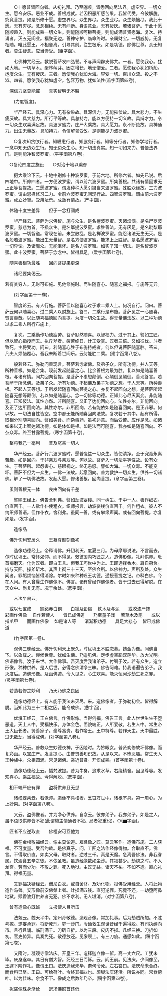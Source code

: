 <!-- { "loadSidebar": true } -->
　　○十愿普皆回向者。从初礼拜。乃至随顺。皆悉回向尽法界。虚空界。一切众生。愿令安乐。恶业不成。善根成就。若因积恶所感苦果。我皆代受。令彼解脱。究竟菩提。如是所修十愿。虚空界尽。众生界尽。众生业尽。众生烦恼尽。我此十愿。无有穷尽。念念相续。无有间断。身语意业。无有疲厌。若诸菩萨。于此十愿随顺趣入。则能成熟一切众生。则能随顺阿耨菩提。则能成满普贤愿海。复次。持诵者。灭五无间业。福聚无边。善神守护。临命终时。亲属财宝。一切威势。无复相随。唯此愿王。不相舍离。引导其前。往生极乐。如是功德。除佛世尊。余无知者。莫生疑念。应当谛受。(臣字函)。

　　七佛神咒经云。救脱菩萨发四弘誓。不与声闻辟支佛共。一者。愿使我心。犹如大地。一切草木。聚林萌芽。因之增长。地无憎爱。二者。愿使我心犹如桥船。运度众生。无有疲厌。三者。愿使我心犹如大海。容受一切。百川众流。投之不溢。四者。愿使我心犹如虚空。包容万物。犹如法性(羔字函第四卷)。

　深信力坚莫能摧　　真实智明无不瞩

　　(力度智度)。

　　华严经云。具深心力。无有杂染故。具深信力。无能摧伏故。具大悲力。不生疲厌故。具大慈力。所行平等故。具总持力。能以方便持一切义故。具辩才力。令一切众生欢喜满足故。具波罗蜜力。庄严大乘故。具大愿力。永不断绝故。具神通力。出生无量故。具加持力。令信解领受故。是则能尽力波罗蜜。

　　○复次知贪欲行者。知瞋恚行者。知愚痴行者。知等分行者。知修学地行者。一念中知无边众生行。知无边众生心。知一切法真实。知一切如来力。普悟法界门。是则能净智波罗蜜。(平字函第八卷)。

　○复论四度之施设　　○对治十地以熏修

　　摄大乘论下云。十地中别修十种波罗蜜。于前六地。所修六者。如先已说。后四地中。所修四者。一方便波罗蜜。谓以前六波罗蜜。所集善根。共诸有情回求无上正等菩提故。二愿波罗蜜。谓发种种大愿引摄当来波罗蜜。殊胜众缘故。三力波罗蜜。谓由思择修习二力。令前六波罗蜜无间现行故。四智波罗蜜。谓由前六波罗蜜。成立妙智。受用法乐。成熟有情故。(严字函)。

　休随十度生差异　　但于一念打圆成

　　华严经云。菩萨为求佛智。施与众生。是名檀波罗蜜。灭诸烦恼。是名尸罗波罗蜜。慈悲为首。不损众生。是名羼提波罗蜜。求胜善法。无有厌足。是名毗梨耶波罗蜜。一切智道。常现在前。未尝散乱。是名禅波罗蜜。能忍诸法无生无灭。是名般若波罗蜜。能出生无量智。是名方便波罗蜜。能求上上胜智。是名愿波罗蜜。一切异论。及诸魔众。无能沮坏。是名力波罗蜜。如实了知一切法。是名智波罗蜜。此十波罗蜜。菩萨于念念中。皆得具足。(爱字函第七卷)。

　随喜善根功最胜　　回向菩提果更深

　　诸经要集偈云。

若有贫穷人。无财可布施。见他修施时。而生随喜心。随喜之福报。与施等无异。

　　(对字函第十一卷)。

　　智度论云。有人行施。菩萨但以随喜心过于求二乘人上。何况自行。问曰。菩萨云何以随喜心。过二乘人以财施上。答曰。二乘行是布施。菩萨见之一心随喜。赞言善哉。以此随喜福德回向菩提。为度一切众生故。得无量佛法故。以二种功德过求二乘人所行布施上。

　　复次。二乘勤作功德疲劳。菩萨默然随喜。以智福力。过于其上。譬如工匠。但以智心指授而去。执斤斧者。疲苦终日。计工受赏。匠者三倍。又如征伐。斗者致死。主将受功。问曰。若随喜心胜于布施持戒者。何以但说菩萨随喜胜。答曰。凡夫人烦恼覆心。吾我未断着世间乐。云何能胜二乘。(建字函第八卷)。

　　般若经云。弥勒问善现言。菩萨若念诸佛。及弟子众。所有功德。并人天等。所种善根。如是合集。现前发起随喜之心。比余善根为最为胜。复以如是随喜善根。与诸有情。同共回向菩提。是菩萨不堕想颠倒。心颠倒见颠倒。善现答言。若菩萨于所念佛。及弟子众。所有功德。不起佛及弟子功德之想。于人天等。所种善根。不起人天等想。于所发起随喜回向菩提之心。亦复不起回向之想。是菩萨所起随喜无想等颠倒。若以如是随喜心。念一切佛等功德。正知此心尽灭离变。非能随喜。正知彼法。其性亦然。非所随喜。又正了达能回向心。法性亦尔。非能回向。及正了达所回向法。其性亦尔。非所回向。若有能依如是随喜回向。是正非邪。何以故。一切法自性皆空。空中都无能所随喜回向法故。复次若于其中。起有所得。取相分别随喜回向。譬如美食。而杂毒药。虽初适意。而后受苦。应作是念。如诸如来以无上智达诸功德。如是体如是相。如是法而可随喜。我亦如是随喜回向。不杂众毒。终至甘露菩提。(寒字函第十卷)。

　罄将我己一毫利　　普及冤亲一切人

　　华严经云。菩萨行六波罗蜜时。愿普饶益一切众生。皆使清净。至于究竟永离苦趣。如是回向。于非亲友与亲友等。何以故。菩萨入一切法平等性故。设有众生。于菩萨所。起怨害心。慈眼视之。终无恚怒。譬如大海。一切众毒。不能变坏。菩萨不但为一众生。一佛一法故。起愿回向。普为救护一切众生。供养一切诸佛。解了一切佛法故。发起大愿。修诸善根。回向菩提。(章字函第三卷)。

　虽则善根元一体　　良由回向有千差

　　譬喻王经上。佛告舍利弗。譬如劫波娑缕。同一树生。于中一人。善作细衣。价直百千。一人欲作仆使粗衣。织师报言。劫波娑缕价直百千。何作粗衣。彼人不纳织师善语。但作仆衣。舍利弗。虽同一善。或有攀缘声闻。或有回向菩提。亦复如是。(发字函)。

　　造像品

　佛升忉利安居久　　王慕尊颜刻像初

　　造像功德经上。帝释请佛。升忉利天。度夏三月。为母摩耶说法。不言而去。尔时优填王。常怀渴仰。而不得见。敕彼国内巧匠之人。造佛形像。礼拜供养。毗首羯磨天。化为匠者。即白王言。但我工巧世中为上。王即选择香木。肩自荷负。持与天匠。操斧斫木。其声上彻三十三天。至佛会所。以佛神力。声所及处。众生闻者。罪垢烦恼皆得消除。尔时如来种种叹王功德。遥授菩提之记。帝释白佛。今在人间。有人曾曩生作佛像不。佛言。诸有曾经作佛像者。皆于过去已得解脱。在天众中。尚复无有。况于余处。(悲字函)。

　　入法华偈云。

　或以七宝成　　鋀鉐赤白铜　　白镴及铅锡
　铁木及与泥　　或胶漆严饰　　彩画作佛像
　自作若使人　　皆已成佛道　　乃至童子戏
　若草木及笔　　或以指爪甲　　而画作佛像
　如是诸人等　　渐渐积功德　　具足大悲心
　皆已成佛道

　　(竹字函第一卷)。

　　观佛三昧经云。佛升忉利天上既久。时优填王不胜恋慕。铸金为像。闻佛当下。以象载之。仰候世尊。犹如生佛。乃遥见佛。足步虚空蹈双莲华。放大光明。佛语像言。汝于来世。大作佛事。吾灭度后我诸弟子。付嘱于汝。若有众生。造立形像。种种供养。是人后世。必得念佛清净三昧。佛告阿难。持我语遍告弟子。我灭度后。造佛形像。及画佛迹。令人见之。心生欢喜。能灭恒河沙劫生死之罪。(灵字函第七卷)。

　若造若修之妙利　　乃天乃佛之良因

　　造像功德经上。有人能于我法未灭尽。来。造佛像者。于弥勒初会。皆得解脱。当知此为三十二相之因。能令成佛。(悲字函)。

　　优填王经云。王白佛言。作佛形像。当得何福。佛告王言。此人世世生生不堕恶道。天上人中。受福快乐。身体金色。面貌端正。人所爱敬。若生人中。常生帝王大臣长者。贤善家子。豪尊富贵。若作帝王。王中特尊。若作天主。天中最胜。过无数劫。当得成佛。(对字函第八卷)。

　　华严经云。普救众生妙德夜神。于因地时。为妙眼女。普贤劝修故坏佛像。而复彩画。以宝庄严。发菩提心。由普贤善知识故。从是以来。不堕恶趣。常生天人王种族中。众相圆满。常见诸佛。亲近普贤。开悟成熟。(首字函第十卷)。

　　造像功德经上云。憍梵波提。昔为牛身。追求水草。右绕精舍。因见尊容。发欢喜心。乘兹福故。今得解脱。(悲字函)。

　相不端严应有罪　　盗将供养且无愆

　　诸经要集云。若像师。造像不具相者。五百万世中。诸根不具。第一用心。为上妙果。(对字函第八卷)。

　　又云。盗佛像者。并为净心供养。自念云。彼亦弟子。我亦弟子。如是之人。虽不语取供养皆不犯(此谓施主情通者不犯。局者犯重也)。○(▆字函)。

　匠者不应逆取直　　佛檀安可互他为

　　佛在金棺敬福经云。像主莫论道。雇经像之匠。莫云客作。造佛布施。二人获福。不可度量。受吾约敕。是佛真子。问。工匠之法作经像得物。合取直不。佛言。不得取价直。如卖父母。取财者。逆过三千。真是天魔。急离吾佛法。非我眷属。饮酒食五辛之徒。不依圣教。虽造经像数如尘沙。其福甚少。劫烧之时。不入龙宫。劳而少功。不敬之罪。死入地狱。主匠无益。诸天不祐。不如不造。直心礼拜。得福无量。

　　又罪福决疑经云。僧尼白衣。或自舍财。及劝化物。拟佛受用经营。人将此物造作鸟兽。安形像前安佛槃上者。计损满五钱。直犯逆罪。究竟不还。一劫堕阿鼻地狱。赎香油灯供养者无犯。佛不求利。无人堪消。(对字函第八卷)。

　曾有造像心既诚　　立报使人目所击

　　法苑云。魏天平中。定州孙敬德。造观音像。常加礼事。后为劫贼所加。不胜考掠。遂妄承罪。将断死刑。梦一沙门。令诵救生观世音经千遍得脱。有司执缚向市。且行且诵。临刑满千。刀斫自折。以为三段。皮肉不损。凡经三换。刀折如初。官吏惊异。具奏免死。敬德放还。见像项上。有三刀痕。通感如此。(稿字函第七卷)。

　　又隋时。凝观寺僧法庆。开皇三年。造释迦立像一躯。高一丈六尺。工犹未毕。庆身遂卒。其日有僧大智。死经三日而稣。云。阎王前。见法庆。少间像至。王遽下阶作礼。像谓王曰。法庆造我未毕。柰何令死。左右答曰。法庆命未合终。而食料已尽。王曰。可给荷叶。令终其福业也。须臾法庆还活。所说亦同。常食荷叶。以为佳味。余食不下。像成之后数年乃卒。(稿字函第四卷)。

　拟盗像珠身渐耸　　退求佛愍首还低

